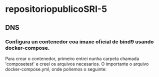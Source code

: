 # repositoriopublicoSRI-5
## DNS
### Configura un contenedor coa imaxe oficial de bind9 usando docker-compose.
Para crear o contenedor, primeiro entrei nunha carpeta chamada 'composetest' e creei os arquivos necesarios. O importante o arquivo docker-compose.yml, onde poñemos o seguinte:
